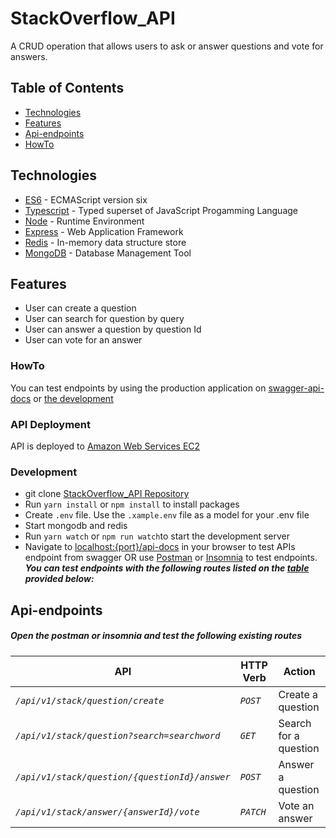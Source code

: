 # StackOverflow_API
A CRUD operation that allows users to ask or answer questions and vote for answers.


## Table of Contents

 * [Technologies](#technologies)
 * [Features](#features)
 * [Api-endpoints](#api-endpoints)
 * [HowTo](#howto)

## Technologies

* [ES6](http://es6-features.org/) - ECMAScript version six
* [Typescript](https://www.typescriptlang.org/) - Typed superset of JavaScript Progamming Language
* [Node](https://nodejs.org/) - Runtime Environment
* [Express](https://expressjs.com/) - Web Application Framework
* [Redis](https://redis.io/) - In-memory data structure store
* [MongoDB](https://www.mongodb.com/) - Database Management Tool


## Features

* User can create a question
* User can search for question by query
* User can answer a question by question Id
* User can vote for an answer


### HowTo

You can test endpoints by using the production application on [swagger-api-docs]() or [the development](#development)


### API Deployment
API is deployed to [Amazon Web Services EC2]()

### Development

* git clone [StackOverflow_API Repository](https://github.com/DanielAdek/StackOverflow_API.git) 
* Run `yarn install` or `npm install` to install packages
* Create `.env` file. Use the `.xample.env` file as a model for your .env file
* Start mongodb and redis
* Run `yarn watch` or `npm run watch`to start the development server
* Navigate to [localhost:{port}/api-docs]() in your browser to test APIs endpoint from swagger OR use 
[Postman](https://getpostman.com/) or [Insomnia](https://insomnia.rest/) to test endpoints.
***You can test endpoints with the following routes listed on the [table](#api-endpoints) provided below:***

## Api-endpoints


##### Open the postman or insomnia and test the following existing routes


|API            | HTTP Verb       | Action
-------------------|-------------------|--------------
_`/api/v1/stack/question/create`_ | _`POST`_ | Create a question|
_`/api/v1/stack/question?search=searchword`_ | _`GET`_ | Search for a question |
_`/api/v1/stack/question/{questionId}/answer`_ | _`POST`_ | Answer a question |
_`/api/v1/stack/answer/{answerId}/vote`_ | _`PATCH`_ | Vote an answer |
